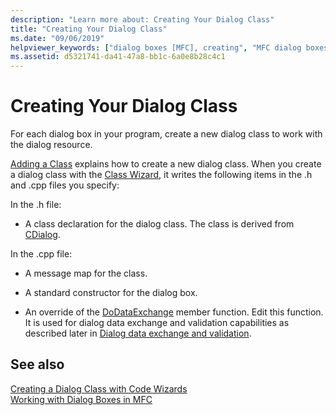 ```yaml
---
description: "Learn more about: Creating Your Dialog Class"
title: "Creating Your Dialog Class"
ms.date: "09/06/2019"
helpviewer_keywords: ["dialog boxes [MFC], creating", "MFC dialog boxes [MFC], creating", "files [MFC], creating", "dialog classes [MFC], Add Class Wizard", "dialog classes [MFC], creating"]
ms.assetid: d5321741-da41-47a8-bb1c-6a0e8b28c4c1
---
```

# Creating Your Dialog Class

For each dialog box in your program, create a new dialog class to work with the dialog resource.

[Adding a Class](../ide/adding-a-class-visual-cpp.md) explains how to create a new dialog class. When you create a dialog class with the [Class Wizard](reference/mfc-class-wizard.md), it writes the following items in the .h and .cpp files you specify:

In the .h file:

- A class declaration for the dialog class. The class is derived from [CDialog](reference/cdialog-class.md).

In the .cpp file:

- A message map for the class.

- A standard constructor for the dialog box.

- An override of the [DoDataExchange](reference/cwnd-class.md#dodataexchange) member function. Edit this function. It is used for dialog data exchange and validation capabilities as described later in [Dialog data exchange and validation](dialog-data-exchange-and-validation.md).

## See also

[Creating a Dialog Class with Code Wizards](creating-a-dialog-class-with-code-wizards.md)<br/>
[Working with Dialog Boxes in MFC](life-cycle-of-a-dialog-box.md)
